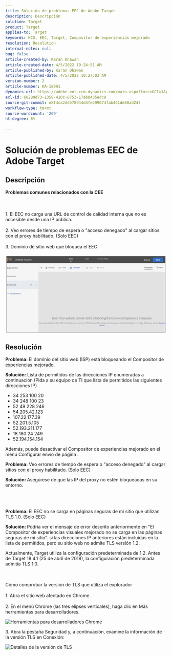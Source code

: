 ```yaml
---
title: Solución de problemas EEC de Adobe Target
description: Descripción
solution: Target
product: Target
applies-to: Target
keywords: KCS, EEC, Target, Compositor de experiencias mejorado
resolution: Resolution
internal-notes: null
bug: false
article-created-by: Karan Dhawan
article-created-date: 4/5/2022 10:24:51 AM
article-published-by: Karan Dhawan
article-published-date: 4/5/2022 10:27:03 AM
version-number: 2
article-number: KA-18991
dynamics-url: https://adobe-ent.crm.dynamics.com/main.aspx?forceUCI=1&pagetype=entityrecord&etn=knowledgearticle&id=b7c7fe9c-cab4-ec11-983f-000d3a5d0d73
exl-id: 60289d73-1358-410c-8753-17ab8435edc9
source-git-commit: e8f4ca2dd578944d4fe399074fab461de88ad247
workflow-type: tm+mt
source-wordcount: '269'
ht-degree: 8%

---
```


# Solución de problemas EEC de Adobe Target

## Descripción

<b>Problemas comunes relacionados con la CEE</b><br><br> <br><br>1. El EEC no carga una URL de control de calidad interna que no es accesible desde una IP pública.<br><br>2. Veo errores de tiempo de espera o &quot;acceso denegado&quot; al cargar sitios con el proxy habilitado. (Solo EEC)<br><br>3. Dominio de sitio web que bloquea el EEC<br><br>![](assets/___b9c7fe9c-cab4-ec11-983f-000d3a5d0d73___.png)

## Resolución


<b>Problema: </b>El dominio del sitio web (ISP) está bloqueando el Compositor de experiencias mejorado.

<b>Solución:</b> Lista de permitidos de las direcciones IP enumeradas a continuación (Pida a su equipo de TI que lista de permitidos las siguientes direcciones IP)



- 34 253 100 20
- 34 248 100 23
- 52 49 228 246
- 54.205.42.123
- 107.22.177.39
- 52.201.5.105
- 52.193.211.177
- 18 180 24 249
- 52.194.154.154


Además, puede desactivar el Compositor de experiencias mejorado en el menú Configurar envío de página .





<b>Problema:</b> Veo errores de tiempo de espera o &quot;acceso denegado&quot; al cargar sitios con el proxy habilitado. (Solo EEC)  

<b>Solución: </b>Asegúrese de que las IP del proxy no estén bloqueadas en su entorno.
<br><br> <br><br>


<b>Problema: </b>El EEC no se carga en páginas seguras de mi sitio que utilizan TLS 1.0. (Solo EEC)  

<b>Solución: </b>Podría ver el mensaje de error descrito anteriormente en &quot;El Compositor de experiencias visuales mejorado no se carga en las páginas seguras de mi sitio&quot;. si las direcciones IP anteriores están incluidas en la lista de permitidos, pero su sitio web no admite TLS versión 1.2.

Actualmente, Target utiliza la configuración predeterminada de 1.2. Antes de Target 18.4.1 (25 de abril de 2018), la configuración predeterminada admitía TLS 1.0.


<br><br>Cómo comprobar la versión de TLS que utiliza el explorador<br><br>1. Abra el sitio web afectado en Chrome.<br><br>2.<b> </b>En el menú Chrome (las tres elipses verticales), haga clic en Más herramientas para desarrolladores.


![Herramientas para desarrolladores Chrome](https://experienceleague.adobe.com/docs/target/assets/chrome-developer-tools.png?lang=en)

3. Abra la pestaña Seguridad y, a continuación, examine la información de la versión TLS en Conexión:

![Detalles de la versión de TLS](https://experienceleague.adobe.com/docs/target/assets/chrome-tls-version.png?lang=en)
